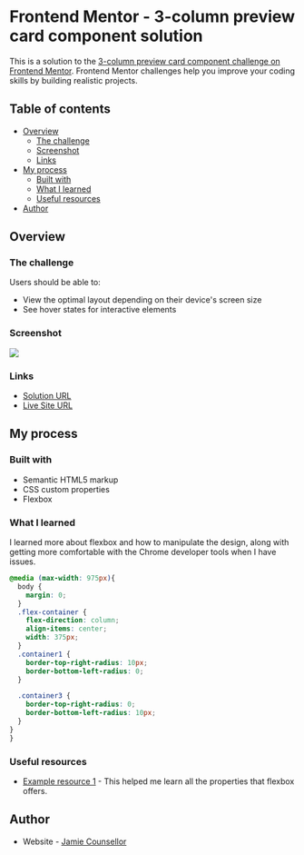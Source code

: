 # Frontend Mentor - 3-column preview card component solution

This is a solution to the [3-column preview card component challenge on Frontend Mentor](https://www.frontendmentor.io/challenges/3column-preview-card-component-pH92eAR2-). Frontend Mentor challenges help you improve your coding skills by building realistic projects.

## Table of contents

- [Overview](#overview)
  - [The challenge](#the-challenge)
  - [Screenshot](#screenshot)
  - [Links](#links)
- [My process](#my-process)
  - [Built with](#built-with)
  - [What I learned](#what-i-learned)
  - [Useful resources](#useful-resources)
- [Author](#author)


## Overview

### The challenge

Users should be able to:

- View the optimal layout depending on their device's screen size
- See hover states for interactive elements

### Screenshot

![](images/Desktop_view.png)


### Links

- [Solution URL](https://github.com/jleecounsellor/3-column-card)
- [Live Site URL](https://jleecounsellor.github.io/3-column-card/)

## My process

### Built with

- Semantic HTML5 markup
- CSS custom properties
- Flexbox

### What I learned

I learned more about flexbox and how to manipulate the design, along with getting more comfortable with the Chrome developer tools when I have issues.


```css
@media (max-width: 975px){
  body {
    margin: 0;
  }
  .flex-container {
    flex-direction: column;
    align-items: center;
    width: 375px;
  }
  .container1 {
    border-top-right-radius: 10px;
    border-bottom-left-radius: 0;
  }

  .container3 {
    border-top-right-radius: 0;
    border-bottom-left-radius: 10px;
  }
}
}
```

### Useful resources

- [Example resource 1](https://css-tricks.com/almanac/properties/f/flex-flow/) - This helped me learn all the properties that flexbox offers.


## Author

- Website - [Jamie Counsellor](https://counsellorj.herokuapp.com/)
